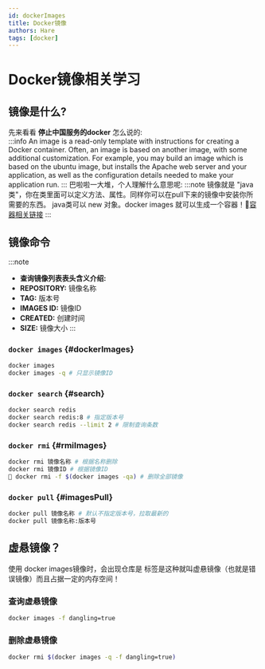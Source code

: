 ```yaml
---
id: dockerImages
title: Docker镜像
authors: Hare
tags: [docker]
---
```


# **Docker镜像相关学习**

## **镜像是什么?**
先来看看 **停止中国服务的docker** 怎么说的: <br/>
:::info
An image is a read-only template with instructions for creating a Docker container. Often, an image is based on another image, with some additional customization. For example, you may build an image which is based on the ubuntu image, but installs the Apache web server and your application, as well as the configuration details needed to make your application run.
:::
巴啦啦一大堆，个人理解什么意思呢:
:::note
镜像就是 "java类"，你在类里面可以定义方法、属性。同样你可以在pull下来的镜像中安装你所需要的东西。
java类可以 new 对象。docker images 就可以生成一个容器！💨[容器相关链接](认识Docker.md)
:::

## 镜像命令

:::note
+ **查询镜像列表表头含义介绍:** <br/>
+ **REPOSITORY:** 镜像名称 <br/>
+ **TAG:** 版本号 <br/>
+ **IMAGES ID:** 镜像ID <br/>
+ **CREATED:** 创建时间 <br/>
+ **SIZE:** 镜像大小
:::

### `docker images` {#dockerImages}
```bash title='查询本地镜像列表'
docker images
docker images -q # 只显示镜像ID
```

### `docker search` {#search}
```bash title='搜索镜像'
docker search redis
docker search redis:8 # 指定版本号
docker search redis --limit 2 # 限制查询条数
```

### `docker rmi` {#rmiImages}
```bash title='删除镜像'
docker rmi 镜像名称 # 根据名称删除
docker rmi 镜像ID # 根据镜像ID
🚫 docker rmi -f $(docker images -qa) # 删除全部镜像
```

### `docker pull` {#imagesPull}
```bash title='拉取镜像'
docker pull 镜像名称 # 默认不指定版本号，拉取最新的
docker pull 镜像名称:版本号
```
## 虚悬镜像？

使用 docker images镜像时，会出现仓库是<none> 标签是<none>这种就叫虚悬镜像（也就是错误镜像）而且占据一定的内存空间！

### 查询虚悬镜像

~~~bash title='查询虚悬镜像'
docker images -f dangling=true
~~~

### 删除虚悬镜像
~~~bash title='删除虚悬镜像'
docker rmi $(docker images -q -f dangling=true)
~~~
